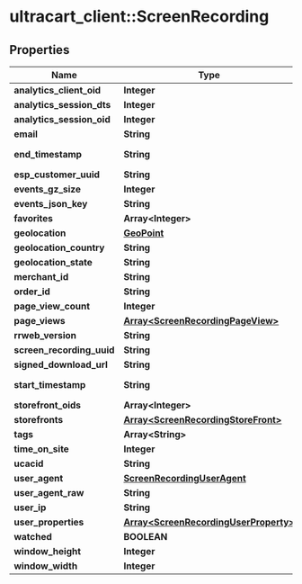 # ultracart_client::ScreenRecording

## Properties
Name | Type | Description | Notes
------------ | ------------- | ------------- | -------------
**analytics_client_oid** | **Integer** |  | [optional] 
**analytics_session_dts** | **Integer** |  | [optional] 
**analytics_session_oid** | **Integer** |  | [optional] 
**email** | **String** |  | [optional] 
**end_timestamp** | **String** | Ending timestamp | [optional] 
**esp_customer_uuid** | **String** |  | [optional] 
**events_gz_size** | **Integer** |  | [optional] 
**events_json_key** | **String** |  | [optional] 
**favorites** | **Array&lt;Integer&gt;** |  | [optional] 
**geolocation** | [**GeoPoint**](GeoPoint.md) |  | [optional] 
**geolocation_country** | **String** |  | [optional] 
**geolocation_state** | **String** |  | [optional] 
**merchant_id** | **String** |  | [optional] 
**order_id** | **String** |  | [optional] 
**page_view_count** | **Integer** |  | [optional] 
**page_views** | [**Array&lt;ScreenRecordingPageView&gt;**](ScreenRecordingPageView.md) |  | [optional] 
**rrweb_version** | **String** |  | [optional] 
**screen_recording_uuid** | **String** |  | [optional] 
**signed_download_url** | **String** |  | [optional] 
**start_timestamp** | **String** | Starting timestamp | [optional] 
**storefront_oids** | **Array&lt;Integer&gt;** |  | [optional] 
**storefronts** | [**Array&lt;ScreenRecordingStoreFront&gt;**](ScreenRecordingStoreFront.md) |  | [optional] 
**tags** | **Array&lt;String&gt;** |  | [optional] 
**time_on_site** | **Integer** |  | [optional] 
**ucacid** | **String** |  | [optional] 
**user_agent** | [**ScreenRecordingUserAgent**](ScreenRecordingUserAgent.md) |  | [optional] 
**user_agent_raw** | **String** |  | [optional] 
**user_ip** | **String** |  | [optional] 
**user_properties** | [**Array&lt;ScreenRecordingUserProperty&gt;**](ScreenRecordingUserProperty.md) |  | [optional] 
**watched** | **BOOLEAN** |  | [optional] 
**window_height** | **Integer** |  | [optional] 
**window_width** | **Integer** |  | [optional] 


